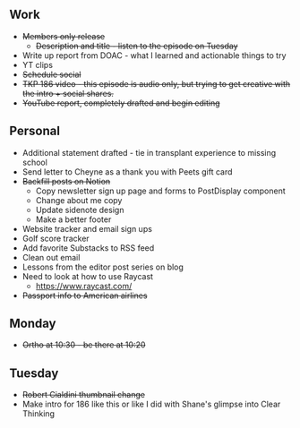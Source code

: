 ## Work
- ~~Members only release~~
	- ~~Description and title - listen to the episode on Tuesday~~
- Write up report from DOAC - what I learned and actionable things to try
- YT clips
- ~~Schedule social~~
- ~~TKP 186 video - this episode is audio only, but trying to get creative with the intro + social shares.~~
- ~~YouTube report, completely drafted and begin editing~~

## Personal
- Additional statement drafted - tie in transplant experience to missing school
- Send letter to Cheyne as a thank you with Peets gift card
- ~~Backfill posts on Notion~~
	- Copy newsletter sign up page and forms to PostDisplay component
	- Change about me copy
	- Update sidenote design
	- Make a better footer
- Website tracker and email sign ups
- Golf score tracker
- Add favorite Substacks to RSS feed
- Clean out email
- Lessons from the editor post series on blog
- Need to look at how to use Raycast
	- https://www.raycast.com/
- ~~Passport info to American airlines~~

## Monday
- ~~Ortho at 10:30 - be there at 10:20~~

## Tuesday
- ~~Robert Cialdini thumbnail change~~
- Make intro for 186 like this or like I did with Shane's glimpse into Clear Thinking